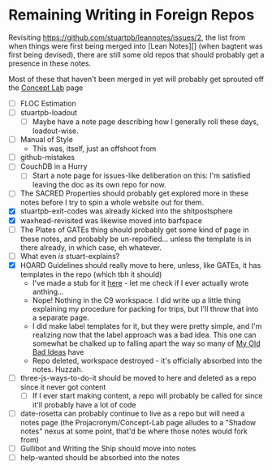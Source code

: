 # Remaining Writing in Foreign Repos

Revisiting https://github.com/stuartpb/leannotes/issues/2, the list from when things were first being merged into [Lean Notes][] (when bagtent was first being devised), there are still some old repos that should probably get a presence in these notes.

Most of these that haven't been merged in yet will probably get sprouted off the [Concept Lab][] page

- [ ] FLOC Estimation
- [ ] stuartpb-loadout
  - [ ] Maybe have a note page describing how I generally roll these days, loadout-wise.
- [ ] Manual of Style
  - This was, itself, just an offshoot from
- [ ] github-mistakes
- [ ] CouchDB in a Hurry
  - [ ] Start a note page for issues-like deliberation on this: I'm satisfied leaving the doc as its own repo for now.
- [ ] The SACRED Properties should probably get explored more in these notes before I try to spin a whole website out for them.
- [x] stuartpb-exit-codes was already kicked into the shitpostsphere
- [x] waxhead-revisited was likewise moved into barfspace
- [ ] The Plates of GATEs thing should probably get some kind of page in these notes, and probably be un-repoified... unless the template is in there already, in which case, eh whatever.
- [ ] What even *is* stuart-explains?
- [x] HOARD Guidelines should really move to here, unless, like GATEs, it has templates in the repo (which tbh it should)
  - I've made a stub for it [here][HOARD] - let me check if I ever actually wrote anthing...
  - Nope! Nothing in the C9 workspace. I did write up a little thing explaining my procedure for packing for trips, but I'll throw that into a separate page.
  - I did make label templates for it, but they were pretty simple, and I'm realizing now that the label approach was a bad idea. This one can somewhat be chalked up to falling apart the way so many of [My Old Bad Ideas][] have
  - Repo deleted, workspace destroyed - it's officially absorbed into the notes. Huzzah.
- [ ] three-js-ways-to-do-it should be moved to here and deleted as a repo since it never got content
  - [ ] If I ever start making content, a repo will probably be called for since it'll probably have a lot of code
- [ ] date-rosetta can probably continue to live as a repo but will need a notes page (the Projacronym/Concept-Lab page alludes to a "Shadow notes" nexus at some point, that'd be where those notes would fork from)
- [ ] Gullibot and Writing the Ship should move into notes
- [ ] help-wanted should be absorbed into the notes

[HOARD]: ab4e905a-db98-4ca2-a52d-93eaf8dc8ca4.md
[My Old Bad Ideas]: f3f3d6ba-6342-415a-9f3b-ab4f1d75a692.md
[Concept Lab]: 9a2890e2-a0fa-4484-9c1e-3c7c7ec4f28a.md
